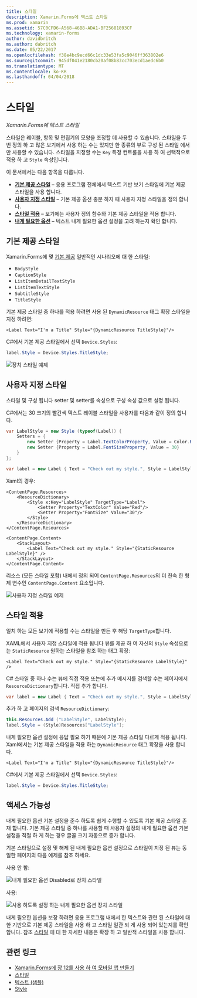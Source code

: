 ```yaml
---
title: 스타일
description: Xamarin.Forms에 텍스트 스타일
ms.prod: xamarin
ms.assetid: 57C0CFD6-A568-46B8-ADA1-BF25681893CF
ms.technology: xamarin-forms
author: davidbritch
ms.author: dabritch
ms.date: 05/22/2017
ms.openlocfilehash: f38e4bc9ecd66c1dc33e53fa5c9046ff363802e6
ms.sourcegitcommit: 945df041e2180cb20af08b83cc703ecd1aedc6b0
ms.translationtype: MT
ms.contentlocale: ko-KR
ms.lasthandoff: 04/04/2018
---
```

# <a name="styles"></a>스타일

_Xamarin.Forms에 텍스트 스타일_


스타일은 레이블, 항목 및 편집기의 모양을 조정할 데 사용할 수 있습니다. 스타일을 두 번 정의 하 고 많은 보기에서 사용 하는 수는 있지만 한 종류의 뷰로 구성 된 스타일 에서만 사용할 수 있습니다.
스타일을 지정할 수는 `Key` 특정 컨트롤을 사용 하 여 선택적으로 적용 하 고 `Style` 속성입니다.

이 문서에서는 다음 항목을 다룹니다.

- **[기본 제공 스타일](#Built-In_Styles)**  &ndash; 응용 프로그램 전체에서 텍스트 기반 보기 스타일에 기본 제공 스타일을 사용 합니다.
- **[사용자 지정 스타일](#Custom_Styles)**  &ndash; 기본 제공 옵션 충분 하지 때 사용자 지정 스타일을 정의 합니다.
- **[스타일 적용](#Applying_Styles)**  &ndash; 보기에는 사용자 정의 함수와 기본 제공 스타일을 적용 합니다.
- **[내게 필요한 옵션](#Accessibility)**  &ndash; 텍스트 내게 필요한 옵션 설정을 고려 하는지 확인 합니다.

<a name="Built-In_Styles" />

## <a name="built-in-styles"></a>기본 제공 스타일

Xamarin.Forms에 몇 [기본 제공](http://developer.xamarin.com/api/type/Xamarin.Forms.Device+Styles/) 일반적인 시나리오에 대 한 스타일:

- `BodyStyle`
- `CaptionStyle`
- `ListItemDetailTextStyle`
- `ListItemTextStyle`
- `SubtitleStyle`
- `TitleStyle`

기본 제공 스타일 중 하나를 적용 하려면 사용 된 `DynamicResource` 태그 확장 스타일을 지정 하려면:

```xaml
<Label Text="I'm a Title" Style="{DynamicResource TitleStyle}"/>
```

C#에서 기본 제공 스타일에서 선택 `Device.Styles`:

```csharp
label.Style = Device.Styles.TitleStyle;
```

![](styles-images/builtinstyles.png "장치 스타일 예제")

<a name="Custom_Styles" />

## <a name="custom-styles"></a>사용자 지정 스타일

스타일 및 구성 됩니다 setter 및 setter를 속성으로 구성 속성 값으로 설정 됩니다.

C#에서는 30 크기의 빨간색 텍스트 레이블 스타일을 사용자를 다음과 같이 정의 합니다.

```csharp
var LabelStyle = new Style (typeof(Label)) {
    Setters = {
        new Setter {Property = Label.TextColorProperty, Value = Color.Red},
        new Setter {Property = Label.FontSizeProperty, Value = 30}
    }
};

var label = new Label { Text = "Check out my style.", Style = LabelStyle };
```

Xaml의 경우:

```xaml
<ContentPage.Resources>
    <ResourceDictionary>
        <Style x:Key="LabelStyle" TargetType="Label">
            <Setter Property="TextColor" Value="Red"/>
            <Setter Property="FontSize" Value="30"/>
        </Style>
    </ResourceDictionary>
</ContentPage.Resources>

<ContentPage.Content>
    <StackLayout>
        <Label Text="Check out my style." Style="{StaticResource LabelStyle}" />
    </StackLayout>
</ContentPage.Content>
```

리소스 (모든 스타일 포함) 내에서 정의 되어 `ContentPage.Resources`의 더 친숙 한 형제 변수인 `ContentPage.Content` 요소입니다.

![](styles-images/customstyle.png "사용자 지정 스타일 예제")

<a name="Applying_Styles" />

## <a name="applying-styles"></a>스타일 적용

일치 하는 모든 보기에 적용할 수는 스타일을 만든 후 해당 `TargetType`합니다.

XAML에서 사용자 지정 스타일에 적용 됩니다 뷰를 제공 하 여 자신의 `Style` 속성으로는 `StaticResource` 원하는 스타일을 참조 하는 태그 확장:

```xaml
<Label Text="Check out my style." Style="{StaticResource LabelStyle}" />
```

C# 스타일 중 하나 수는 뷰에 직접 적용 또는에 추가 메시지를 검색할 수는 페이지에서 `ResourceDictionary`합니다. 직접 추가 합니다.

```csharp
var label = new Label { Text = "Check out my style.", Style = LabelStyle };
```

추가 하 고 페이지의 검색 `ResourceDictionary`:

```csharp
this.Resources.Add ("LabelStyle", LabelStyle);
label.Style = (Style)Resources["LabelStyle"];
```

내게 필요한 옵션 설정에 응답 필요 하기 때문에 기본 제공 스타일 다르게 적용 됩니다. Xaml에서는 기본 제공 스타일을 적용 하는 `DynamicResource` 태그 확장을 사용 합니다.

```xaml
<Label Text="I'm a Title" Style="{DynamicResource TitleStyle}"/>
```

C#에서 기본 제공 스타일에서 선택 `Device.Styles`:

```csharp
label.Style = Device.Styles.TitleStyle;
```

## <a name="accessibility"></a>액세스 가능성

내게 필요한 옵션 기본 설정을 준수 하도록 쉽게 수행할 수 있도록 기본 제공 스타일 존재 합니다. 기본 제공 스타일 중 하나를 사용할 때 사용자 설정의 내게 필요한 옵션 기본 설정을 적절 하 게 하는 경우 글꼴 크기 자동으로 증가 합니다.

기본 스타일으로 설정 및 해제 된 내게 필요한 옵션 설정으로 스타일이 지정 된 뷰는 동일한 페이지의 다음 예제를 참조 하세요.

사용 안 함:

![](styles-images/pre-access.png "내게 필요한 옵션 Disabled로 장치 스타일")

사용:

![](styles-images/post-access.png "사용 하도록 설정 하는 내게 필요한 옵션 장치 스타일")

내게 필요한 옵션을 보장 하려면 응용 프로그램 내에서 한 텍스트와 관련 된 스타일에 대 한 기반으로 기본 제공 스타일을 사용 하 고 스타일 일관 되 게 사용 되어 있는지를 확인 합니다. 참조 [스타일](~/xamarin-forms/user-interface/styles/index.md) 에 대 한 자세한 내용은 확장 하 고 일반적 스타일을 사용 합니다.


## <a name="related-links"></a>관련 링크

- [Xamarin.Forms에 장 12를 사용 하 여 모바일 앱 만들기](https://developer.xamarin.com/r/xamarin-forms/book/chapter12.pdf)
- [스타일](~/xamarin-forms/user-interface/styles/index.md)
- [텍스트 (샘플)](https://developer.xamarin.com/samples/xamarin-forms/UserInterface/Text)
- [Style](https://developer.xamarin.com/api/type/Xamarin.Forms.Style/)
